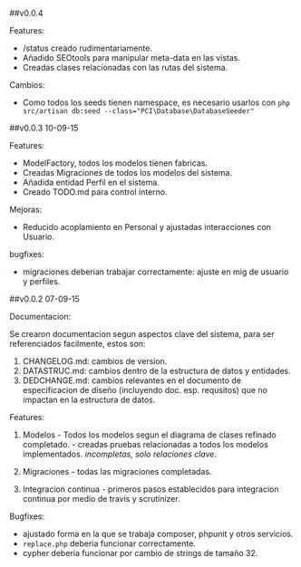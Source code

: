 ##v0.0.4

Features:

- /status creado rudimentariamente.
- Añadido SEOtools para manipular meta-data en las vistas.
- Creadas clases relacionadas con las rutas del sistema.

Cambios:

- Como todos los seeds tienen namespace, es necesario usarlos con 
    `php src/artisan db:seed --class="PCI\Database\DatabaseSeeder"`

##v0.0.3 10-09-15

Features:

- ModelFactory, todos los modelos tienen fabricas.
- Creadas Migraciones de todos los modelos del sistema.
- Añadida entidad Perfil en el sistema.
- Creado TODO.md para control interno.

Mejoras:

- Reducido acoplamiento en Personal y ajustadas interacciones con Usuario.

bugfixes:

- migraciones deberian trabajar correctamente: ajuste en mig de usuario y perfiles.

##v0.0.2 07-09-15

Documentacion:

Se crearon documentacion segun aspectos clave del sistema, para ser referenciados facilmente, estos son:

1. CHANGELOG.md: cambios de version.
1. DATASTRUC.md: cambios dentro de la estructura de datos y entidades.
1. DEDCHANGE.md: cambios relevantes en el documento de especificacion de diseño (incluyendo doc. esp. requsitos) que no impactan en la estructura de datos.

Features:

  1. Modelos
    - Todos los modelos segun el diagrama de clases refinado completado.
    - creadas pruebas relacionadas a todos los modelos implementados. _incompletas, solo relaciones clave._
      
  1. Migraciones
    - todas las migraciones completadas.
    
  1. Integracion continua
    - primeros pasos establecidos para integracion continua por medio de travis y scrutinizer.
    
Bugfixes:
    
  - ajustado forma en la que se trabaja composer, phpunit y otros servicios.
  - `replace.php` deberia funcionar correctamente.
  - cypher deberia funcionar por cambio de strings de tamaño 32.

